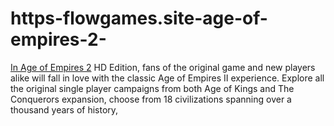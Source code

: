 # https-flowgames.site-age-of-empires-2-
[In Age of Empires 2](https://flowgames.site/age-of-empires-2/) HD Edition, fans of the original game and new players alike will fall in love with the classic Age of Empires II experience. Explore all the original single player campaigns from both Age of Kings and The Conquerors expansion, choose from 18 civilizations spanning over a thousand years of history,
